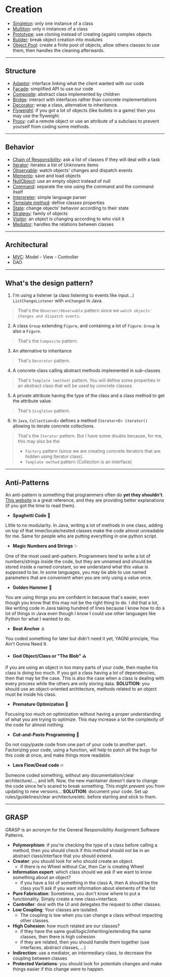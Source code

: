 # Creation

* [Singleton](creation/singleton.md): only one instance of a class
* [Multiton](creation/multiton.md): only n instances of a class
* [Prototype](creation/prototype.md): use cloning instead of creating (again) complex objects
* [Builder](creation/builder.md): break object creation into modules
* [Object Pool](creation/object-pool.md): create a finite pool of objects, allow others classes to use them, then handles the cleaning afterwards.

<hr class="sr">

## Structure

* [Adaptor](structure/adaptor.md): interface linking what the client wanted with our code
* [Facade](structure/facade.md): simplified API to use our code
* [Composite](structure/composite.md): abstract class implemented by children
* [Bridge](structure/bridge.md): interact with interfaces rather than concrete implementations
* [Decorator](structure/decorator.md): wrap a class, alternative to inheritance.
* [Flyweight](structure/flyweight.md): if you got a lot of objects (like bullets in a game) then you may use the flyweight.
* [Proxy](structure/proxy.md): call a remote object or use an attribute of a subclass to prevent yourself from coding some methods.

<hr class="sl">

## Behavior

* [Chain of Responsibility](behavior/chain-of-responsibility.md): ask a list of classes if they will deal with a task
* [Iterator](behavior/iterator.md): iterates a list of Unknowns items
* [Observable](behavior/observable.md): watch objects' changes and dispatch events
* [Memento](behavior/memento.md): save and load objects
* [NullObject](behavior/null-object.md): use an empty object instead of null
* [Command](behavior/command.md): separate the one using the command and the command itself
* [Interpreter](behavior/interpreter.md): simple language parser
* [Template method](behavior/template.md): define classes properties
* [State](behavior/state.md): change objects' behavior according to their state
* [Strategy](behavior/strategy.md): family of objects
* [Visitor](behavior/visitor.md): an object is changing according to who visit it
* [Mediator](behavior/mediator.md): handles the relations between classes

<hr class="sr">

## Architectural

* [MVC](architectural/mvc.md): Model - View - Controller
* DAO

<hr class="sl">

## What's the design pattern?

1. I'm using a listener (a class listening to events like input...) `ListChangeListener` with `onChanged` in Java.

<blockquote class="spoiler">
That's the <code>Observer/Observable</code> pattern since we <code>watch objects' changes and dispatch events</code>.
</blockquote>

2. A class `Group` extending `Figure`, and containing a lot of `Figure`. `Group` is also a `Figure`.

<blockquote class="spoiler">
That's the <code>Composite</code> pattern.
</blockquote>

3. An alternative to inheritance

<blockquote class="spoiler">
That's <code>Decorator</code> pattern.
</blockquote>

4. A concrete class calling abstract methods implemented in sub-classes

<blockquote class="spoiler">
That's <code>Template (method)</code> pattern. You will define some properties in an abstract class that will be used by concrete classes.
</blockquote>

5. A private attribute having the type of the class and a class method to get the attribute value.

<blockquote class="spoiler">
That's <code>Singleton</code> pattern.
</blockquote>

6. In `Java`, `Collection<E>` defines a method `Iterator<E> iterator()` allowing to iterate concrete collections.

<blockquote class="spoiler">
That's the <code>Iterator</code> pattern. But I have some doubts because, for me, this may also be the

* <code>Factory</code> pattern (since we are creating concrete iterators that are hidden using Iterator class).
* <code>Template method</code> pattern (Collection is an interface)
</blockquote>

<hr class="sr">

## Anti-Patterns

An anti-pattern is something that programmers often do
**yet they shouldn't**. [This website](https://sourcemaking.com/antipatterns/software-development-antipatterns) is a great reference, and they are providing better explanations (if you got the time to read them).

* **Spaghetti Code** 🍝

Little to no modularity. In Java, writing a lot of methods in one class, adding on top of that inner/locale/nested classes make the code almost unreadable for me. Same for people who are putting everything in one python script.

* **Magic Numbers and Strings** ✨

One of the most used anti-pattern. Programmers tend to write a lot of numbers/strings inside the code, but they are unnamed and should be stored inside a named constant, so we understand what this value is supposed to be. In some languages, you may be able to use named parameters that are convenient when you are only using a value once.

* **Golden Hammer** 🔨

You are using things you are confident in because that's easier, even though you know that this may not be the right thing to do. I did that a lot, like writing code in Java taking hundred of lines because I know how to do a lot of things in Java even though I know I could use other languages like Python for what I wanted to do.

* **Boat Anchor** ⚓

You coded something for later but didn't need it yet, YAGNI principle, You Ain't Gonna Need It.

* **God Object/Class or "The Blob"** ⛪

If you are using an object in too many parts of your code, then maybe his class is doing too much. If you got a class having a lot of dependencies, then that may be the case. This is also the case when a class is dealing with every process while the others are only storing data. **SOLUTION**: you should use an object-oriented architecture, methods related to an object must be inside his class.

* **Premature Optimization** 🐣

Focusing too much on optimization without having a proper understanding of what you are trying to optimize. This may increase a lot the complexity of the code for almost nothing.

* **Cut-and-Paste Programming** 📝

Do not copy/paste code from one part of your code to another part. Factorizing your code, using a function, will help to patch all the bugs for this code at once, and make things more readable.

* **Lava Flow/Dead code** 🔥

Someone coded something, without any documentation/clear architecture/..., and left. Now, the new maintainer doesn't dare to change the code since he's scared to break something. This might prevent you from updating to new versions... **SOLUTION**: document your code. Set up rules/guidelines/clear architecture/etc. before starting and stick to them.

<hr class="sl">

## GRASP

GRASP is an acronym for the General Responsibility Assignment Software Patterns.

* **Polymorphism**: if you're checking the type of a class before calling a method, then you should check if this method should not be in an abstract class/interface that you should extend.
* **Creator**: you should look for who should create an object.
  * if there is no Wheel without Car, then Car is creating Wheel
* **Information expert**: which class should we ask if we want to know something about an object?
  * if you have a list of something in the class A, then A should be the class you'll ask if you want information about elements of the list
* **Pure Fabrication**: Sometimes, you don't know where to put a functionality. Simply create a new class+interface.
* **Controller**: deal with the UI and delegates the request to other classes.
* **Low Coupling**: Your classes are isolated. 
  * The coupling is low when you can change a class without impacting other classes.
* **High Cohesion**: how much related are our classes?
  * if they have the same goal/logic/inheriting/extending the same classes, then there is high cohesion
  * if they are related, then you should handle them together (use interfaces, abstract classes, ...)
* **Indirection**: use a mediator, an intermediary class, to decrease the coupling between classes
* **Protected Variations**: you should look for potentials changes and make things easier if this change were to happen.